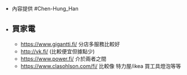 - 內容提供 #Chen-Hung_Han
- ## 買家電
	- https://www.gigantti.fi/ 分店多服務比較好
	- http://vk.fi/ (比較便宜但據點少)
	- https://www.power.fi/ 介於兩者之間
	- https://www.clasohlson.com/fi/ 比較像 特力屋/ikea 買工具燈泡等等